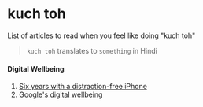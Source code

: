 # kuch toh
List of articles to read when you feel like doing "kuch toh"

> `kuch toh` translates to `something` in Hindi

#### Digital Wellbeing

1. [Six years with a distraction-free iPhone](https://medium.com/s/story/six-years-with-a-distraction-free-iphone-8cf5eb4f97e3)
2. [Google's digital wellbeing](https://www.androidcentral.com/googles-digital-wellbeing)
